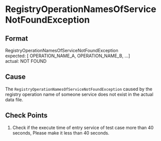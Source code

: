 # RegistryOperationNamesOfServiceNotFoundException

## Format
RegistryOperationNamesOfServiceNotFoundException<br/>
expected: [ OPERATION_NAME_A, OPERATION_NAME_B, ...]<br/>
actual: NOT FOUND

## Cause
The `RegistryOperationNamesOfServiceNotFoundException`  caused by the registry operation name of someone service does not exist in the actual data file.

## Check Points
1. Check if the execute time of entry service of test case more than 40 seconds, Please make it less than 40 seconds.